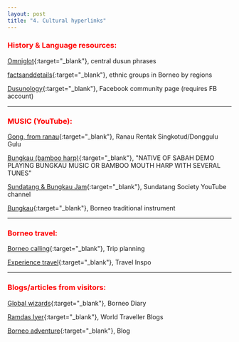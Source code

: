 ```yaml
---
layout: post
title: "4. Cultural hyperlinks"
---
```


### <span style="color: red; font-weight: bold;">History & Language resources:</span>

[Omniglot](https://omniglot.com/language/phrases/centraldusun.htm){:target="_blank"}, central dusun phrases 

[factsanddetails](https://factsanddetails.com/indonesia/Minorities_and_Regions/sub6_3f/entry-4015.html){:target="_blank"}, ethnic groups in Borneo by regions

[Dusunology](https://www.facebook.com/sundayak777northborneo){:target="_blank"}, Facebook community page (requires FB account)

______________________________________________________________________________________________________

### <span style="color: red; font-weight: bold;">MUSIC (YouTube):</span> 
[Gong, from ranau](https://www.youtube.com/watch?v=WRpJagNQeuo){:target="_blank"}, Ranau Rentak Singkotud/Donggulu Gulu

[Bungkau (bamboo harp)](https://www.youtube.com/watch?v=xXzO2KB3_F0){:target="_blank"}, "NATIVE OF SABAH DEMO PLAYING BUNGKAU MUSIC OR BAMBOO MOUTH HARP WITH SEVERAL TUNES"

[Sundatang & Bungkau Jam](https://www.youtube.com/watch?v=MvIztv26ZKs){:target="_blank"}, Sundatang Society YouTube channel

[Bungkau](https://www.youtube.com/watch?v=PjMs-J9vjk0&t=22s){:target="_blank"}, Borneo traditional instrument

______________________________________________________________________________________________________


### <span style="color: red; font-weight: bold;">Borneo travel:</span> 

[Borneo calling](https://borneocalling.com/){:target="_blank"}, Trip planning

[Experience travel](https://www.experiencetravelgroup.com/blog/borneo/){:target="_blank"}, Travel Inspo

______________________________________________________________________________________________________

### <span style="color: red; font-weight: bold;">Blogs/articles from visitors:</span> 

[Global wizards](https://theglobalwizards.com/travel-diary-7-we-discover-magical-borneo/){:target="_blank"}, Borneo Diary

[Ramdas Iyer](https://ramdasiyer.travellerspoint.com/132/){:target="_blank"}, World Traveller Blogs

[Borneo adventure](https://borneoadventure.com/blog/){:target="_blank"}, Blog



[Omniglot]: https://omniglot.com/language/phrases/centraldusun.htm
[factsanddetails]: https://factsanddetails.com/indonesia/Minorities_and_Regions/sub6_3f/entry-4015.html
[Dusunology]: https://www.facebook.com/sundayak777northborneo



[Gong, from ranau]: https://www.youtube.com/watch?v=WRpJagNQeuo
[Bungkau (bamboo harp)]:  https://www.youtube.com/watch?v=xXzO2KB3_F0
[Bungkau example 2]: https://www.youtube.com/watch?v=W27fL_lbLR8&t=23s
[Sundatang & Bungkau Jam]: https://www.youtube.com/watch?v=MvIztv26ZKs
[Bungkau]: https://www.youtube.com/watch?v=PjMs-J9vjk0&t=22s

[Experience travel]: https://www.experiencetravelgroup.com/blog/borneo/
[Borneo calling]: https://borneocalling.com/


[Global wizards]: https://theglobalwizards.com/travel-diary-7-we-discover-magical-borneo/
[Ramdas Iyer]: https://ramdasiyer.travellerspoint.com/132/
[Borneo adventure]: https://borneoadventure.com/blog/
